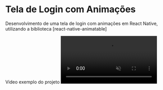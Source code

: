 # Tela de Login com Animações
Desenvolvimento de uma tela de login com animações em React Native, utilizando a biblioteca [react-native-animatable]

Video exemplo do projeto
<video src="https://user-images.githubusercontent.com/41262469/197661962-2a9de66a-168e-4f1a-a93b-03d3ea1f07bf.mp4" data-canonical-src="https://user-images.githubusercontent.com/41262469/197661962-2a9de66a-168e-4f1a-a93b-03d3ea1f07bf.mp4" controls="controls" muted="muted" class="d-block rounded-bottom-2 border-top width-fit" style="max-height:640px;">

</video>
